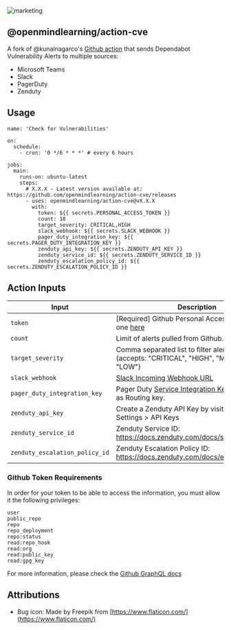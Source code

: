 ![marketing](https://user-images.githubusercontent.com/2741371/146811728-d2d9302b-f7f9-4296-82e3-e9812e562af9.png)

## @openmindlearning/action-cve

A fork of @kunalnagarco's [Github action] that sends Dependabot Vulnerability Alerts to multiple sources:

- Microsoft Teams
- Slack
- PagerDuty
- Zenduty

## Usage

```
name: 'Check for Vulnerabilities'

on:
  schedule:
    - cron: '0 */6 * * *' # every 6 hours

jobs:
  main:
    runs-on: ubuntu-latest
    steps:
      # X.X.X - Latest version available at: https://github.com/openmindlearning/action-cve/releases
      - uses: openmindlearning/action-cve@vX.X.X
        with:
          token: ${{ secrets.PERSONAL_ACCESS_TOKEN }}
          count: 10
          target_severity: CRITICAL,HIGH
          slack_webhook: ${{ secrets.SLACK_WEBHOOK }}
          pager_duty_integration_key: ${{ secrets.PAGER_DUTY_INTEGRATION_KEY }}
          zenduty_api_key: ${{ secrets.ZENDUTY_API_KEY }}
          zenduty_service_id: ${{ secrets.ZENDUTY_SERVICE_ID }}
          zenduty_escalation_policy_id: ${{ secrets.ZENDUTY_ESCALATION_POLICY_ID }}
```

## Action Inputs

| Input                          | Description                                                                                        |
|--------------------------------|----------------------------------------------------------------------------------------------------|
| `token`                        | [Required] Github Personal Access Token. Create one [here](https://github.com/settings/tokens)     |
| `count`                        | Limit of alerts pulled from Github. Defaults to 20                                                 |
| `target_severity`              | Comma separated list to filter alerts by severity (accepts: "CRITICAL", "HIGH", "MODERATE", "LOW") |
| `slack_webhook`                | [Slack Incoming Webhook URL]                                                                       |
| `pager_duty_integration_key`   | Pager Duty [Service Integration Key]. Also known as Routing key.                                   |
| `zenduty_api_key`              | Create a Zenduty API Key by visiting Account Settings > API Keys                                   |
| `zenduty_service_id`           | Zenduty Service ID:  https://docs.zenduty.com/docs/services                                        |
| `zenduty_escalation_policy_id` | Zenduty Escalation Policy ID:  https://docs.zenduty.com/docs/escalationpolicies                    |


### Github Token Requirements

In order for your token to be able to access the information,
you must allow it the following privileges:

```
user
public_repo
repo
repo_deployment
repo:status
read:repo_hook
read:org
read:public_key
read:gpg_key
```

For more information, please check the [Github GraphQL docs]


## Attributions

- Bug icon: Made by Freepik from [https://www.flaticon.com/](https://www.flaticon.com/)



[Github action]: https://github.com/features/actions
[Github GraphQL docs]: https://docs.github.com/en/graphql/guides/forming-calls-with-graphql#authenticating-with-graphql
[Slack Incoming Webhook URL]: https://api.slack.com/messaging/webhooks
[Service Integration Key]: https://support.pagerduty.com/docs/services-and-integrations#section-events-api-v2
